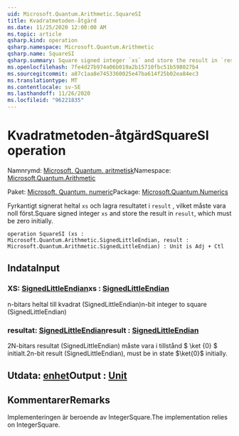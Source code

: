 ```yaml
---
uid: Microsoft.Quantum.Arithmetic.SquareSI
title: Kvadratmetoden-åtgärd
ms.date: 11/25/2020 12:00:00 AM
ms.topic: article
qsharp.kind: operation
qsharp.namespace: Microsoft.Quantum.Arithmetic
qsharp.name: SquareSI
qsharp.summary: Square signed integer `xs` and store the result in `result`, which must be zero initially.
ms.openlocfilehash: 7fe4d27b974a06b019a2b15710fbc51b598027b4
ms.sourcegitcommit: a87c1aa8e7453360025e47ba614f25b02ea84ec3
ms.translationtype: MT
ms.contentlocale: sv-SE
ms.lasthandoff: 11/26/2020
ms.locfileid: "96221835"
---
```

# <a name="squaresi-operation"></a><span data-ttu-id="21462-102">Kvadratmetoden-åtgärd</span><span class="sxs-lookup"><span data-stu-id="21462-102">SquareSI operation</span></span>

<span data-ttu-id="21462-103">Namnrymd: [Microsoft. Quantum. aritmetisk](xref:Microsoft.Quantum.Arithmetic)</span><span class="sxs-lookup"><span data-stu-id="21462-103">Namespace: [Microsoft.Quantum.Arithmetic](xref:Microsoft.Quantum.Arithmetic)</span></span>

<span data-ttu-id="21462-104">Paket: [Microsoft. Quantum. numeric](https://nuget.org/packages/Microsoft.Quantum.Numerics)</span><span class="sxs-lookup"><span data-stu-id="21462-104">Package: [Microsoft.Quantum.Numerics](https://nuget.org/packages/Microsoft.Quantum.Numerics)</span></span>


<span data-ttu-id="21462-105">Fyrkantigt signerat heltal `xs` och lagra resultatet i `result` , vilket måste vara noll först.</span><span class="sxs-lookup"><span data-stu-id="21462-105">Square signed integer `xs` and store the result in `result`, which must be zero initially.</span></span>

```qsharp
operation SquareSI (xs : Microsoft.Quantum.Arithmetic.SignedLittleEndian, result : Microsoft.Quantum.Arithmetic.SignedLittleEndian) : Unit is Adj + Ctl
```


## <a name="input"></a><span data-ttu-id="21462-106">Indata</span><span class="sxs-lookup"><span data-stu-id="21462-106">Input</span></span>

### <a name="xs--signedlittleendian"></a><span data-ttu-id="21462-107">XS: [SignedLittleEndian](xref:Microsoft.Quantum.Arithmetic.SignedLittleEndian)</span><span class="sxs-lookup"><span data-stu-id="21462-107">xs : [SignedLittleEndian](xref:Microsoft.Quantum.Arithmetic.SignedLittleEndian)</span></span>

<span data-ttu-id="21462-108">n-bitars heltal till kvadrat (SignedLittleEndian)</span><span class="sxs-lookup"><span data-stu-id="21462-108">n-bit integer to square (SignedLittleEndian)</span></span>


### <a name="result--signedlittleendian"></a><span data-ttu-id="21462-109">resultat: [SignedLittleEndian](xref:Microsoft.Quantum.Arithmetic.SignedLittleEndian)</span><span class="sxs-lookup"><span data-stu-id="21462-109">result : [SignedLittleEndian](xref:Microsoft.Quantum.Arithmetic.SignedLittleEndian)</span></span>

<span data-ttu-id="21462-110">2N-bitars resultat (SignedLittleEndian) måste vara i tillstånd $ \ket {0} $ initialt.</span><span class="sxs-lookup"><span data-stu-id="21462-110">2n-bit result (SignedLittleEndian), must be in state $\ket{0}$ initially.</span></span>



## <a name="output--unit"></a><span data-ttu-id="21462-111">Utdata: [enhet](xref:microsoft.quantum.lang-ref.unit)</span><span class="sxs-lookup"><span data-stu-id="21462-111">Output : [Unit](xref:microsoft.quantum.lang-ref.unit)</span></span>



## <a name="remarks"></a><span data-ttu-id="21462-112">Kommentarer</span><span class="sxs-lookup"><span data-stu-id="21462-112">Remarks</span></span>

<span data-ttu-id="21462-113">Implementeringen är beroende av IntegerSquare.</span><span class="sxs-lookup"><span data-stu-id="21462-113">The implementation relies on IntegerSquare.</span></span>